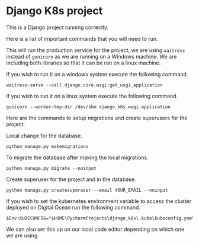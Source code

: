 # Django K8s project

This is a Django project running correctly.

Here is a list of important commands that you will need to run.

This will run the production service for the project, we are using `waitress` instead of
`gunicorn` as we are running on a Windows machine. We are including both libraries so that
it can be ran on a linux machine.

If you wish to run it on a windows system execute the following command.
```commandline
waitress-serve --call django.core.wsgi:get_wsgi_application
```

If you wish to run it on a linux system execute the following command.
```commandline
gunicorn --worker-tmp-dir /dev/shm django_k8s.wsgi:application
```



Here are the commands to setup migrations and create superusers for the project.

Local change for the database.
```commandline
python manage.py makemigrations
```

To migrate the database after making the local migrations.
```commandline
python manage.py migrate --noinput
```

Create superuser for the project and in the database.
```commandline
python manage.py createsuperuser --email YOUR_EMAIL --noinput
```

If you wish to set the kubernetes environment variable to access the cluster deployed 
on Digital Ocean run the following command.
```commandline
$Env:KUBECONFIG="$HOME\PycharmProjects\django_k8s\.kube\kubeconfig.yaml"
```
We can also set this up on our local code editor depending on which one we are using.
